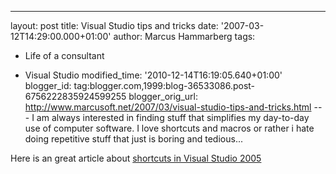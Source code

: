 ---
layout: post
title: Visual Studio tips and tricks
date: '2007-03-12T14:29:00.000+01:00'
author: Marcus Hammarberg
tags:
  - Life of a consultant

  - Visual Studio
modified_time: '2010-12-14T16:19:05.640+01:00'
blogger_id: tag:blogger.com,1999:blog-36533086.post-6756222835924599255
blogger_orig_url: http://www.marcusoft.net/2007/03/visual-studio-tips-and-tricks.html ---
I am always interested in finding stuff that simplifies my day-to-day
use of computer software. I love shortcuts and macros or rather i hate
doing repetitive stuff that just is boring and tedious...

Here is an great article about [shortcuts in Visual Studio
2005](http://msdn2.microsoft.com/en-us/library/bb245788(vs.80).aspx)
